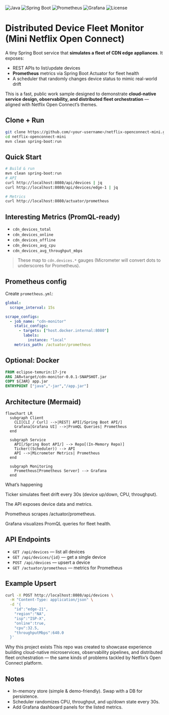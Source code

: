 ![Java](https://img.shields.io/badge/Java-17-blue)
![Spring Boot](https://img.shields.io/badge/Spring%20Boot-3.x-brightgreen)
![Prometheus](https://img.shields.io/badge/Monitoring-Prometheus-orange)
![Grafana](https://img.shields.io/badge/Dashboard-Grafana-yellow)
![License](https://img.shields.io/badge/license-MIT-lightgrey)
# Distributed Device Fleet Monitor (Mini Netflix Open Connect)

A tiny Spring Boot service that **simulates a fleet of CDN edge appliances**. It exposes:
- REST APIs to list/update devices
- **Prometheus** metrics via Spring Boot Actuator for fleet health
- A scheduler that randomly changes device status to mimic real-world drift

This is a fast, public work sample designed to demonstrate **cloud-native service design, observability, and distributed fleet orchestration** — aligned with Netflix Open Connect’s themes.

## Clone + Run
```bash
git clone https://github.com/<your-username>/netflix-openconnect-mini.git
cd netflix-openconnect-mini
mvn clean spring-boot:run
```

## Quick Start
```bash
# Build & run
mvn clean spring-boot:run
# API
curl http://localhost:8080/api/devices | jq
curl http://localhost:8080/api/devices/edge-1 | jq

# Metrics
curl http://localhost:8080/actuator/prometheus
```

## Interesting Metrics (PromQL-ready)
- `cdn_devices_total`
- `cdn_devices_online`
- `cdn_devices_offline`
- `cdn_devices_avg_cpu`
- `cdn_devices_avg_throughput_mbps`

> These map to `cdn.devices.*` gauges (Micrometer will convert dots to underscores for Prometheus).

## Prometheus config
Create `prometheus.yml`:
```yaml
global:
  scrape_interval: 15s

scrape_configs:
  - job_name: "cdn-monitor"
    static_configs:
      - targets: ["host.docker.internal:8080"]
        labels:
          instance: "local"
    metrics_path: /actuator/prometheus
```

## Optional: Docker
```Dockerfile
FROM eclipse-temurin:17-jre
ARG JAR=target/cdn-monitor-0.0.1-SNAPSHOT.jar
COPY ${JAR} app.jar
ENTRYPOINT ["java","-jar","/app.jar"]
```

## Architecture (Mermaid)
```mermaid
flowchart LR
  subgraph Client
    CLI[CLI / Curl] -->|REST| API[/Spring Boot API/]
    Grafana[Grafana UI] -->|PromQL Queries| Prometheus
  end

  subgraph Service
    API[/Spring Boot API/] --> Repo[(In-Memory Repo)]
    Ticker((Scheduler)) --> API
    API -->|Micrometer Metrics| Prometheus
  end

  subgraph Monitoring
    Prometheus[Prometheus Server] --> Grafana
  end
```
What’s happening

Ticker simulates fleet drift every 30s (device up/down, CPU, throughput).

The API exposes device data and metrics.

Prometheus scrapes /actuator/prometheus.

Grafana visualizes PromQL queries for fleet health.


## API Endpoints
- `GET /api/devices` — list all devices
- `GET /api/devices/{id}` — get a single device
- `POST /api/devices` — upsert a device
- `GET /actuator/prometheus` — metrics for Prometheus

## Example Upsert
```bash
curl -X POST http://localhost:8080/api/devices \
  -H "Content-Type: application/json" \
  -d '{
    "id":"edge-21",
    "region":"NA",
    "isp":"ISP-X",
    "online":true,
    "cpu":32.5,
    "throughputMbps":640.0
  }'
  ```

Why this project exists
This repo was created to showcase experience building cloud-native microservices, observability pipelines, and distributed fleet orchestration — the same kinds of problems tackled by Netflix’s Open Connect platform.

## Notes
- In-memory store (simple & demo-friendly). Swap with a DB for persistence.
- Scheduler randomizes CPU, throughput, and up/down state every 30s.
- Add Grafana dashboard panels for the listed metrics.
```





